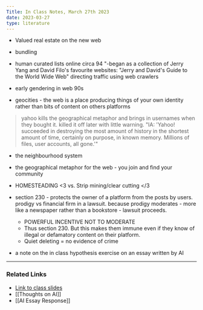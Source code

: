 ```yaml
---
Title: In Class Notes, March 27th 2023
date: 2023-03-27
type: literature
---
```


- Valued real estate on the new web

- bundling

- human curated lists online circa 94 "-began as a collection of Jerry Yang and David Filo's favourite websites: "Jerry and David's Guide to the World Wide Web"
	directing traffic using web crawlers

- early gendering in web 90s 

- geocities - the web is a place
	producing things of your own identity rather than bits of content on others platforms

>yahoo kills the geographical metaphor and brings in usernames when they bought it. killed it off later with little warning. 
"IA: 'Yahoo! succeeded in destroying the most amount of history in the shortest amount of time, certainly on purpose, in known memory. Millions of files, user accounts, all gone.'"

- the neighbourhood system 
- the geographical metaphor for the web  - you join and find your community 
- HOMESTEADING <3  vs. Strip mining/clear cutting </3

- section 230 - protects the owner of a platform from the posts by users. 
	prodigy vs financial firm in a lawsuit. because prodigy moderates - more like a newspaper rather than  a bookstore - lawsuit proceeds. 
	- POWERFUL INCENTIVE NOT TO MODERATE
	- Thus section 230. But this makes them immune even if they know of illegal or defamatory content on their platform.
	- Quiet deleting = no evidence of crime

- a note on the in class hypothesis exercise on an essay written by AI

---

### Related Links

- [Link to class slides](https://shawngraham.github.io/hist1900/assets/slides/mar27#/11)
- [[Thoughts on AI]]
- [[AI Essay Response]]
